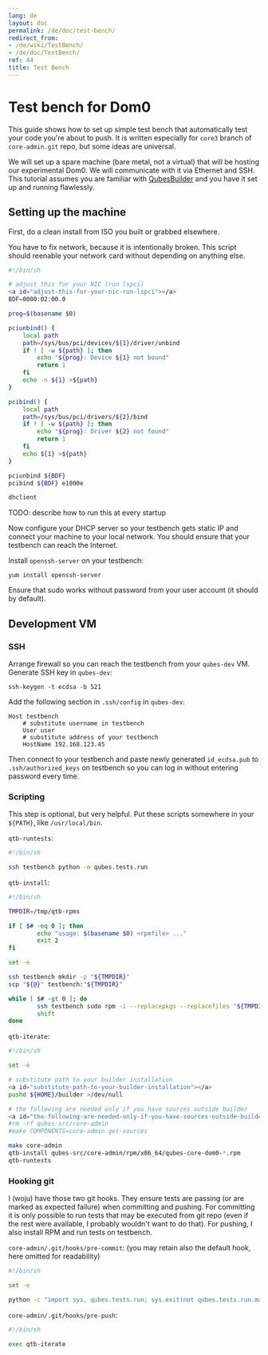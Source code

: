 ```yaml
---
lang: de
layout: doc
permalink: /de/doc/test-bench/
redirect_from:
- /de/wiki/TestBench/
- /de/doc/TestBench/
ref: 44
title: Test Bench
---
```


# Test bench for Dom0
<a id="test-bench-for-dom0"></a>

This guide shows how to set up simple test bench that automatically test your code you're about to push. It is written especially for `core3` branch of `core-admin.git` repo, but some ideas are universal.

We will set up a spare machine (bare metal, not a virtual) that will be hosting our experimental Dom0. We will communicate with it via Ethernet and SSH. This tutorial assumes you are familiar with [QubesBuilder](/de/doc/qubes-builder/) and you have it set up and running flawlessly.

## Setting up the machine
<a id="setting-up-the-machine"></a>

First, do a clean install from ISO you built or grabbed elsewhere.

You have to fix network, because it is intentionally broken. This script should reenable your network card without depending on anything else.

```bash
#!/bin/sh

# adjust this for your NIC (run lspci)
<a id="adjust-this-for-your-nic-run-lspci"></a>
BDF=0000:02:00.0

prog=$(basename $0)

pciunbind() {
    local path
    path=/sys/bus/pci/devices/${1}/driver/unbind
    if ! [ -w ${path} ]; then
        echo "${prog}: Device ${1} not bound"
        return 1
    fi
    echo -n ${1} >${path}
}

pcibind() {
    local path
    path=/sys/bus/pci/drivers/${2}/bind
    if ! [ -w ${path} ]; then
        echo "${prog}: Driver ${2} not found"
        return 1
    fi
    echo ${1} >${path}
}

pciunbind ${BDF}
pcibind ${BDF} e1000e

dhclient
```

TODO: describe how to run this at every startup

Now configure your DHCP server so your testbench gets static IP and connect your machine to your local network. You should ensure that your testbench can reach the Internet.

Install `openssh-server` on your testbench:

~~~
yum install openssh-server
~~~

Ensure that sudo works without password from your user account (it should by default).

## Development VM
<a id="development-vm"></a>

### SSH
<a id="ssh"></a>

Arrange firewall so you can reach the testbench from your `qubes-dev` VM. Generate SSH key in `qubes-dev`:

~~~
ssh-keygen -t ecdsa -b 521
~~~

Add the following section in `.ssh/config` in `qubes-dev`:

~~~
Host testbench
    # substitute username in testbench
    User user
    # substitute address of your testbench
    HostName 192.168.123.45
~~~

Then connect to your testbench and paste newly generated `id_ecdsa.pub` to `.ssh/authorized_keys` on testbench so you can log in without entering password every time.

### Scripting
<a id="scripting"></a>

This step is optional, but very helpful. Put these scripts somewhere in your `${PATH}`, like `/usr/local/bin`.

`qtb-runtests`:

```bash
#!/bin/sh

ssh testbench python -m qubes.tests.run
```

`qtb-install`:

```bash
#!/bin/sh

TMPDIR=/tmp/qtb-rpms

if [ $# -eq 0 ]; then
        echo "usage: $(basename $0) <rpmfile> ..."
        exit 2
fi

set -e

ssh testbench mkdir -p "${TMPDIR}"
scp "${@}" testbench:"${TMPDIR}"

while [ $# -gt 0 ]; do
        ssh testbench sudo rpm -i --replacepkgs --replacefiles "${TMPDIR}/$(basename ${1})"
        shift
done
```

`qtb-iterate`:

```bash
#!/bin/sh

set -e

# substitute path to your builder installation
<a id="substitute-path-to-your-builder-installation"></a>
pushd ${HOME}/builder >/dev/null

# the following are needed only if you have sources outside builder
<a id="the-following-are-needed-only-if-you-have-sources-outside-builder"></a>
#rm -rf qubes-src/core-admin
#make COMPONENTS=core-admin get-sources

make core-admin
qtb-install qubes-src/core-admin/rpm/x86_64/qubes-core-dom0-*.rpm
qtb-runtests
```

### Hooking git
<a id="hooking-git"></a>

I (woju) have those two git hooks. They ensure tests are passing (or are marked as expected failure) when committing and pushing. For committing it is only possible to run tests that may be executed from git repo (even if the rest were available, I probably wouldn't want to do that). For pushing, I also install RPM and run tests on testbench.

`core-admin/.git/hooks/pre-commit`: (you may retain also the default hook, here omitted for readability)

```bash
#!/bin/sh

set -e

python -c "import sys, qubes.tests.run; sys.exit(not qubes.tests.run.main())"
```

`core-admin/.git/hooks/pre-push`:

```bash
#!/bin/sh

exec qtb-iterate
```